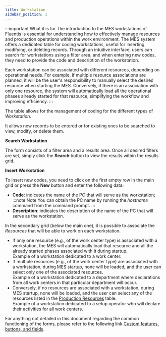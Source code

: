 ```yaml
---
title: Workstation
sidebar_position: 3
---
```


:::important What it is for 
The introduction to the MES workstations of Fluentis is essential for understanding how to effectively manage resources and production operations within the work environment. The MES system offers a dedicated table for coding workstations, useful for inserting, modifying, or deleting records. Through an intuitive interface, users can search for workstations using a filter area, and when entering new codes, they need to provide the code and description of the workstation.

Each workstation can be associated with different resources, depending on operational needs. For example, if multiple resource associations are planned, it will be the user's responsibility to manually select the desired resource when starting the MES. Conversely, if there is an association with only one resource, the system will automatically load all the operational phases already started for that resource, simplifying the workflow and improving efficiency.
:::

The table allows for the management of coding for the different types of *Workstation*.

It allows new records to be entered or for existing ones to be searched to view, modify, or delete them.

**Search Workstation**

The form consists of a filter area and a results area. Once all desired filters are set, simply click the **Search** button to view the results within the results grid.

**Insert Workstation**

To insert new codes, you need to click on the first empty row in the main grid or press the **New** button and enter the following data:      
- **Code**: indicates the name of the PC that will serve as the workstation;        
:::note Note
You can obtain the PC name by running the *hostname* command from the command prompt. 
:::         
- **Description**: indicates the description of the name of the PC that will serve as the workstation.     

In the secondary grid (below the main one), it is possible to associate the *Resources* that will be able to work on each workstation.
- If only one resource (e.g., of the work center type) is associated with a workstation, the MES will automatically load that resource and all the already started phases associated with it during startup.      
Example of a workstation dedicated to a work center.        
- If multiple resources (e.g., of the work center type) are associated with a workstation, during MES startup, none will be loaded, and the user can select only one of the associated resources.      
Example of a workstation dedicated to a department where declarations from all work centers in that particular department will occur.     
- Conversely, if no resources are associated with a workstation, during MES startup, none will be loaded, and the user can select any of the resources listed in the [Production Resources](/docs/production/mes/production-resources) table.       
Example of a workstation dedicated to a setup operator who will declare their activities for all work centers.      

For anything not detailed in this document regarding the common functioning of the forms, please refer to the following link [Custom features, buttons, and fields](/docs/guide/common).